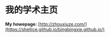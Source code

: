 # 我的学术主页

**My howepage:** [http://zhouxiuze.com/](https://shellice.github.io/bingbingxie.github.io/)
